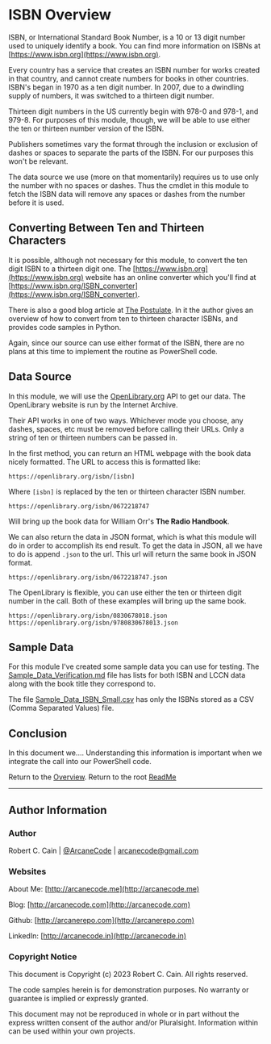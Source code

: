 # ISBN Overview

ISBN, or International Standard Book Number, is a 10 or 13 digit number used to uniquely identify a book. You can find more information on ISBNs at [https://www.isbn.org](https://www.isbn.org).

Every country has a service that creates an ISBN number for works created in that country, and cannot create numbers for books in other countries. ISBN's began in 1970 as a ten digit number. In 2007, due to a dwindling supply of numbers, it was switched to a thirteen digit number.

Thirteen digit numbers in the US currently begin with 978-0 and 978-1, and 979-8. For purposes of this module, though, we will be able to use either the ten or thirteen number version of the ISBN.

Publishers sometimes vary the format through the inclusion or exclusion of dashes or spaces to separate the parts of the ISBN. For our purposes this won't be relevant.

The data source we use (more on that momentarily) requires us to use only the number with no spaces or dashes. Thus the cmdlet in this module to fetch the ISBN data will remove any spaces or dashes from the number before it is used.

## Converting Between Ten and Thirteen Characters

It is possible, although not necessary for this module, to convert the ten digit ISBN to a thirteen digit one. The [https://www.isbn.org](https://www.isbn.org) website has an online converter which you'll find at [https://www.isbn.org/ISBN_converter](https://www.isbn.org/ISBN_converter).

There is also a good blog article at [The Postulate](https://thepostulate.com/converting-isbn-10-to-isbn-13/#:~:text=In%20simple%20terms%2C%20the%20process%20to%20convert%20from,ISBN-13%20numbers%20is%20an%20even%20multiple%20of%2010). In it the author gives an overview of how to convert from ten to thirteen character ISBNs, and provides code samples in Python.

Again, since our source can use either format of the ISBN, there are no plans at this time to implement the routine as PowerShell code.

## Data Source

In this module, we will use the [OpenLibrary.org](https://OpenLibrary.org) API to get our data. The OpenLibrary website is run by the Internet Archive.

Their API works in one of two ways. Whichever mode you choose, any dashes, spaces, etc must be removed before calling their URLs. Only a string of ten or thirteen numbers can be passed in.

In the first method, you can return an HTML webpage with the book data nicely formatted. The URL to access this is formatted like:

```
https://openlibrary.org/isbn/[isbn]
```

Where `[isbn]` is replaced by the ten or thirteen character ISBN number.

```
https://openlibrary.org/isbn/0672218747
```

Will bring up the book data for William Orr's **The Radio Handbook**.

We can also return the data in JSON format, which is what this module will do in order to accomplish its end result. To get the data in JSON, all we have to do is append `.json` to the url. This url will return the same book in JSON format.

```
https://openlibrary.org/isbn/0672218747.json
```

The OpenLibrary is flexible, you can use either the ten or thirteen digit number in the call. Both of these examples will bring up the same book.

```
https://openlibrary.org/isbn/0830678018.json
https://openlibrary.org/isbn/9780830678013.json
```

## Sample Data

For this module I've created some sample data you can use for testing. The [Sample_Data_Verification.md](Sample_Data_Verification.md) file has lists for both ISBN and LCCN data along with the book title they correspond to.

The file [Sample_Data_ISBN_Small.csv](Sample_Data_ISBN_Small.csv) has only the ISBNs stored as a CSV (Comma Separated Values) file.

## Conclusion

In this document we.... Understanding this information is important when we integrate the call into our PowerShell code.

Return to the [Overview](Overview.md).
Return to the root [ReadMe](./../README.md)

---

## Author Information

### Author

Robert C. Cain | [@ArcaneCode](https://twitter.com/arcanecode) | arcanecode@gmail.com

### Websites

About Me: [http://arcanecode.me](http://arcanecode.me)

Blog: [http://arcanecode.com](http://arcanecode.com)

Github: [http://arcanerepo.com](http://arcanerepo.com)

LinkedIn: [http://arcanecode.in](http://arcanecode.in)

### Copyright Notice

This document is Copyright (c) 2023 Robert C. Cain. All rights reserved.

The code samples herein is for demonstration purposes. No warranty or guarantee is implied or expressly granted.

This document may not be reproduced in whole or in part without the express written consent of the author and/or Pluralsight. Information within can be used within your own projects.
